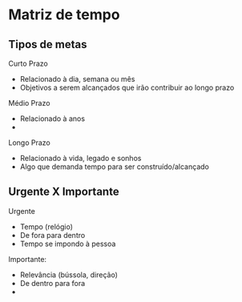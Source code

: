 # Matriz de tempo

## Tipos de metas

Curto Prazo

- Relacionado à dia, semana ou mês
- Objetivos a serem alcançados que irão contribuir ao longo prazo

Médio Prazo

- Relacionado à anos
- 

Longo Prazo

- Relacionado à vida, legado e sonhos
- Algo que demanda tempo para ser construído/alcançado

## Urgente X Importante

Urgente

- Tempo (relógio)
- De fora para dentro
- Tempo se impondo à pessoa

Importante:

- Relevância (bússola, direção)
- De dentro para fora
- 

<!--stackedit_data:
eyJoaXN0b3J5IjpbNDYzODU4MzUsNzMwOTk4MTE2XX0=
-->